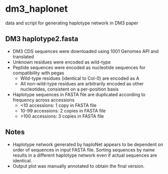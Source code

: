 # dm3_haplonet
data and script for generating haplotype network in DM3 paper

## DM3 haplotype2.fasta
* DM3 CDS sequences were downloaded using 1001 Genomes API and translated
* Unknown residues were encoded as wild-type
* Peptide sequences were encoded as nucleotide sequences for compatibility with pegas
  * Wild-type residues (identical to Col-0) are encoded as A
  * All non-wild-type residues are arbitrarily encoded as other nucleotides, consistent on a per-position basis
* Haplotype sequences in FASTA file are duplicated according to frequency across accessions
  * <10 accessions: 1 copy in FASTA file
  * 10-99 accessions: 2 copies in FASTA file
  * \>100 accessions: 3 copies in FASTA file

## Notes
* Haplotype network generated by haploNet appears to be dependent on order of sequences in input FASTA file. Sorting sequences by name results in a different haplotype network even if actual sequences are identical.
* Output plot was manually annotated to obtain the final version.
